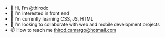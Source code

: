 - 👋 Hi, I’m @thirodc
- 👀 I’m interested in front end
- 🌱 I’m currently learning CSS, JS, HTML
- 💞️ I’m looking to collaborate with web and mobile development projects
- 📫 How to reach me thirod.camargo@hotmail.com

<!---
thirodc/thirodc is a ✨ special ✨ repository because its `README.md` (this file) appears on your GitHub profile.
You can click the Preview link to take a look at your changes.
--->
